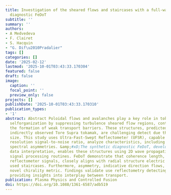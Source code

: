 ```yaml
---
title: Investigation of the sheared flows and staircases with a full-wave 2D synthetic
  diagnostic FeDoT
subtitle: ''
summary: ''
authors:
- A Medvedeva
- F. Clairet
- S. Hacquin
- "G. Dif\u2010Pradalier"
tags: []
categories: []
date: '2025-02-12'
lastmod: '2025-10-01T03:43:33.170304'
featured: false
draft: false
image:
  caption: ''
  focal_point: ''
  preview_only: false
projects: []
publishDate: '2025-10-01T03:43:33.170310'
publication_types:
- '1'
abstract: Abstract Poloidal flows and avalanches play a key role in tokamak plasma
  selforganization by suppressing turbulence sheared flow regions, contributing to
  the formation of weak transport barriers. These structures, predicted GYSELA simulations
  indirectly observed Tore Supra tokamak, are challenging detect due their millimeter-scale
  size. This study uses Ultra-Fast-Swept Reflectometer (UFSR), capable high spatial
  resolution signal-to-noise ratio, analyze characteristics, including flow-induced
  spectral asymmetries. &amp;#xD;The synthetic diagnostic FeDoT, developed for UFSR
  data interpretation, enables these structures using 2D wave propagation advanced
  signal processing routines. FeDoT demonstrate that coherence length, derived from
  reflectometer signals, closely aligns with radial structure electric field can be
  used staircases. Furthermore, asymmetry, indicative direction flows, is quantified
  novel chirality metric. findings validate use reflectometry detecting barriers,
  providing insights into interplay between transport.
publication: Plasma Physics and Controlled Fusion
doi: https://doi.org/10.1088/1361-6587/adb519
---
```

